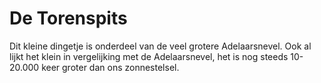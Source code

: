 # De Torenspits

Dit kleine dingetje is onderdeel van de veel grotere Adelaarsnevel. Ook al lijkt
het klein in vergelijking met de Adelaarsnevel, het is nog steeds 10-20.000 keer
groter dan ons zonnestelsel.
